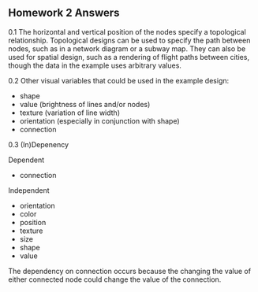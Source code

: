 ## Homework 2 Answers

0.1 The horizontal and vertical position of the nodes specify a topological relationship. Topological designs can be used to specify the path between nodes, such as in a network diagram or a subway map. They can also be used for spatial design, such as a rendering of flight paths between cities, though the data in the example uses arbitrary values.

0.2 Other visual variables that could be used in the example design:

* shape 
* value (brightness of lines and/or nodes)
* texture (variation of line width)
* orientation (especially in conjunction with shape)
* connection

0.3 (In)Depenency

Dependent

* connection

Independent

* orientation
* color
* position
* texture
* size
* shape
* value

The dependency on connection occurs because the changing the value of either connected node could change the value of the connection.
